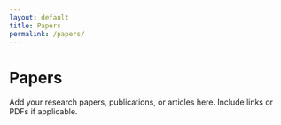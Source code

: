 ```yaml
---
layout: default
title: Papers
permalink: /papers/
---
```


# Papers
Add your research papers, publications, or articles here. Include links or PDFs if applicable.